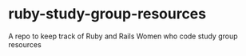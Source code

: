 # ruby-study-group-resources
A repo to keep track of Ruby and Rails Women who code study group resources
